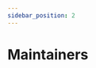 ```yaml
---
sidebar_position: 2
---
```


# Maintainers

<head>
<script type="module" src="https://cdn.jsdelivr.net/gh/zerodevx/zero-md@2/dist/zero-md.min.js"></script>
</head>
<body>
<zero-md src="https://raw.githubusercontent.com/keptn/keptn/master/MAINTAINERS"></zero-md>
</body>
